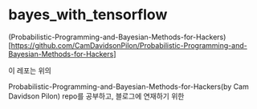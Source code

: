 # bayes_with_tensorflow

(Probabilistic-Programming-and-Bayesian-Methods-for-Hackers)[https://github.com/CamDavidsonPilon/Probabilistic-Programming-and-Bayesian-Methods-for-Hackers]

이 레포는 위의 

Probabilistic-Programming-and-Bayesian-Methods-for-Hackers(by Cam Davidson Pilon) repo를 공부하고, 블로그에 연재하기 위한 

